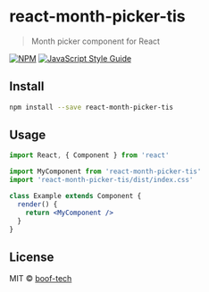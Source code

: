 # react-month-picker-tis

> Month picker component for React

[![NPM](https://img.shields.io/npm/v/react-month-picker-tis.svg)](https://www.npmjs.com/package/react-month-picker-tis) [![JavaScript Style Guide](https://img.shields.io/badge/code_style-standard-brightgreen.svg)](https://standardjs.com)

## Install

```bash
npm install --save react-month-picker-tis
```

## Usage

```jsx
import React, { Component } from 'react'

import MyComponent from 'react-month-picker-tis'
import 'react-month-picker-tis/dist/index.css'

class Example extends Component {
  render() {
    return <MyComponent />
  }
}
```

## License

MIT © [boof-tech](https://github.com/boof-tech)
